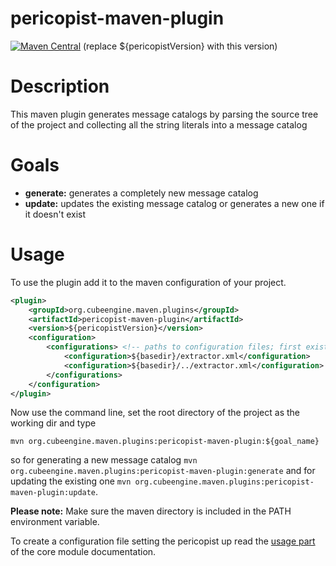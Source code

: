 pericopist-maven-plugin
=============================

[![Maven Central](https://maven-badges.herokuapp.com/maven-central/org.cubeengine.maven.plugins/pericopist-maven-plugin/badge.svg?style=flat)](https://maven-badges.herokuapp.com/maven-central/org.cubeengine.maven.plugins/pericopist-maven-plugin)
(replace ${pericopistVersion} with this version)

# Description

This maven plugin generates message catalogs by parsing the source tree of the project and collecting all the
string literals into a message catalog

# Goals

- **generate:** generates a completely new message catalog
- **update:** updates the existing message catalog or generates a new one if it doesn't exist

# Usage

To use the plugin add it to the maven configuration of your project.

```xml
<plugin>
    <groupId>org.cubeengine.maven.plugins</groupId>
    <artifactId>pericopist-maven-plugin</artifactId>
    <version>${pericopistVersion}</version>
    <configuration>
        <configurations> <!-- paths to configuration files; first existing configuration will be used -->
            <configuration>${basedir}/extractor.xml</configuration>
            <configuration>${basedir}/../extractor.xml</configuration>
        </configurations>
    </configuration>
</plugin>
```

Now use the command line, set the root directory of the project as the working dir and type

```mvn org.cubeengine.maven.plugins:pericopist-maven-plugin:${goal_name}```

so for generating a new message catalog ```mvn org.cubeengine.maven.plugins:pericopist-maven-plugin:generate``` and for updating the existing one ```mvn org.cubeengine.maven.plugins:pericopist-maven-plugin:update```.

**Please note:** Make sure the maven directory is included in the PATH environment variable.

To create a configuration file setting the pericopist up read the [usage part](https://github.com/CubeEngine/Pericopist/blob/master/core/doc/usage.md) of the core module documentation.
